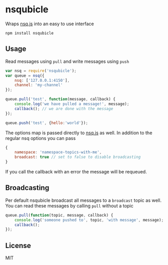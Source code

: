 # nsqubicle

Wraps [nsq.js](https://github.com/segmentio/nsq.js) into an easy to use interface

	npm install nsqubicle

## Usage

Read messages using `pull` and write messages using `push`

``` js
var nsq = require('nsqubicle');
var queue = nsq({
	nsq: ['127.0.0.1:4150'],
	channel: 'my-channel'
});

queue.pull('test', function(message, callback) {
	console.log('we have pulled a message!', message);
	callback(); // we are done with the message
});

queue.push('test', {hello:'world'});
```

The options map is passed directly to [nsq.js](https://github.com/segmentio/nsq.js) as well.
In addition to the regular nsq options you can pass

``` js
{
	namespace: 'namespace-topics-with-me',
	broadcast: true // set to false to disable broadcasting
}
```

If you call the callback with an error the message will be requeued.

## Broadcasting

Per default nsqubicle broadcast all messages to a `broadcast` topic as well.
You can read these messages by calling `pull` without a topic

``` js
queue.pull(function(topic, message, callback) {
	console.log('someone pushed to', topic, 'with message', message);
	callback();
});
```

## License

MIT